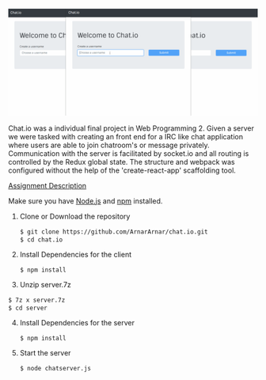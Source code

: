 ![Walkthrough](/Chat.io-walkthrough.gif?raw=true)

Chat.io was a individual final project in Web Programming 2. Given a server we were tasked with creating an front end for a IRC like chat application where users are able to join chatroom's or message privately. Communication with the server is facilitated by socket.io and all routing is controlled by the Redux global state. The structure and webpack was configured without the help of the 'create-react-app' scaffolding tool.

[Assignment Description](/Assignment-description-chatio.pdf)

Make sure you have [Node.js](https://nodejs.org/) and [npm](https://www.npmjs.com/) installed.

1. Clone or Download the repository

	```
	$ git clone https://github.com/ArnarArnar/chat.io.git
	$ cd chat.io
	```
2. Install Dependencies for the client

	```
	$ npm install
	```

3. Unzip server.7z

  ```
  $ 7z x server.7z
  $ cd server
  ```

4. Install Dependencies for the server

	```
	$ npm install
	```
5. Start the server

	```
	$ node chatserver.js
	```